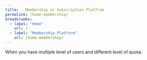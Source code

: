 ```yaml
---
title: - Membership or Subscription Platfrom
permalink: /home-membership/
breadcrumbs:
  - label: "Home"
    url: /
  - label: "Membership Platform"
    url: /home-membership/    
---
```


When you have multiple level of users and different level of quota.